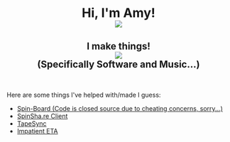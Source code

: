 <div align="center">
  <h1 align="center">Hi, I'm Amy! <br>
    <img src="https://pronoun.cyou/x/y?subject=She&object=Her&height=30" align="center">
  </h1>
</div>

<p align="center">
   <h2 align="center">
    I make things! <br>
    <img src="https://github-readme-stats.vercel.app/api?username=jy1263&show_icons=true&theme=radical" align="center"> <br>
    (Specifically Software and Music...) 
  </h2>
  <br>
</p>

<body>
    Here are some things I've helped with/made I guess:
    <ul>
      <li><a href="https://spin-board.herokuapp.com">Spin-Board (Code is closed source due to cheating concerns, sorry...)</a></li>
      <li><a href="https://github.com/SpinShare/client">SpinSha.re Client</a></li>
      <li><a href="https://github.com/jy1263/TapeSync">TapeSync</a></li>
      <li><a href="https://jy1263.github.io/impatient-eta/">Impatient ETA</a></li>
    </ul>
</body>



